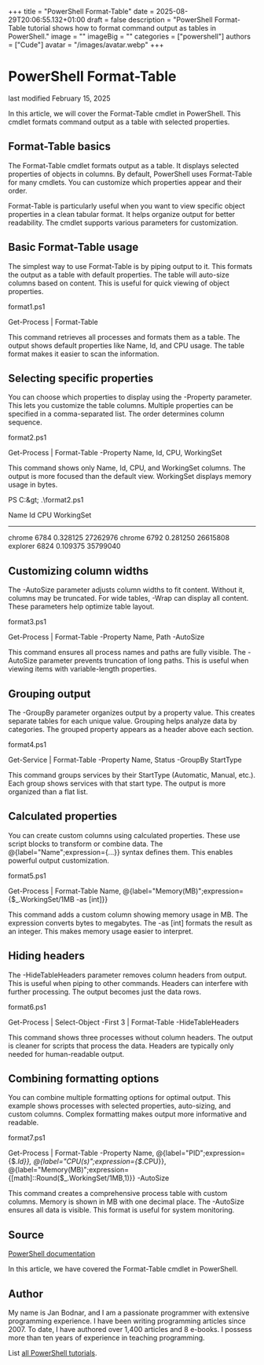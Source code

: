 +++
title = "PowerShell Format-Table"
date = 2025-08-29T20:06:55.132+01:00
draft = false
description = "PowerShell Format-Table tutorial shows how to format command output as tables in PowerShell."
image = ""
imageBig = ""
categories = ["powershell"]
authors = ["Cude"]
avatar = "/images/avatar.webp"
+++

# PowerShell Format-Table

last modified February 15, 2025

In this article, we will cover the Format-Table cmdlet in
PowerShell. This cmdlet formats command output as a table with selected
properties.

## Format-Table basics

The Format-Table cmdlet formats output as a table. It displays
selected properties of objects in columns. By default, PowerShell uses
Format-Table for many cmdlets. You can customize which properties appear
and their order.

Format-Table is particularly useful when you want to view specific object
properties in a clean tabular format. It helps organize output for better
readability. The cmdlet supports various parameters for customization.

## Basic Format-Table usage

The simplest way to use Format-Table is by piping output to it. This
formats the output as a table with default properties. The table will
auto-size columns based on content. This is useful for quick viewing of
object properties.

format1.ps1
  

Get-Process | Format-Table

This command retrieves all processes and formats them as a table. The
output shows default properties like Name, Id, and CPU usage. The table
format makes it easier to scan the information.

## Selecting specific properties

You can choose which properties to display using the -Property parameter.
This lets you customize the table columns. Multiple properties can be
specified in a comma-separated list. The order determines column sequence.

format2.ps1
  

Get-Process | Format-Table -Property Name, Id, CPU, WorkingSet

This command shows only Name, Id, CPU, and WorkingSet columns. The output
is more focused than the default view. WorkingSet displays memory usage in
bytes.

PS C:\&gt; .\format2.ps1

Name                     Id        CPU WorkingSet
----                     --        --- ----------
chrome                6784   0.328125   27262976
chrome                6792   0.281250   26615808
explorer              6824   0.109375   35799040

## Customizing column widths

The -AutoSize parameter adjusts column widths to fit content. Without it,
columns may be truncated. For wide tables, -Wrap can display all content.
These parameters help optimize table layout.

format3.ps1
  

Get-Process | Format-Table -Property Name, Path -AutoSize

This command ensures all process names and paths are fully visible. The
-AutoSize parameter prevents truncation of long paths. This is useful when
viewing items with variable-length properties.

## Grouping output

The -GroupBy parameter organizes output by a property value. This creates
separate tables for each unique value. Grouping helps analyze data by
categories. The grouped property appears as a header above each section.

format4.ps1
  

Get-Service | Format-Table -Property Name, Status -GroupBy StartType

This command groups services by their StartType (Automatic, Manual, etc.).
Each group shows services with that start type. The output is more organized
than a flat list.

## Calculated properties

You can create custom columns using calculated properties. These use script
blocks to transform or combine data. The @{label="Name";expression={...}}
syntax defines them. This enables powerful output customization.

format5.ps1
  

Get-Process | Format-Table Name, 
    @{label="Memory(MB)";expression={$_.WorkingSet/1MB -as [int]}}

This command adds a custom column showing memory usage in MB. The expression
converts bytes to megabytes. The -as [int] formats the result as an integer.
This makes memory usage easier to interpret.

## Hiding headers

The -HideTableHeaders parameter removes column headers from output. This is
useful when piping to other commands. Headers can interfere with further
processing. The output becomes just the data rows.

format6.ps1
  

Get-Process | Select-Object -First 3 | Format-Table -HideTableHeaders

This command shows three processes without column headers. The output is
cleaner for scripts that process the data. Headers are typically only
needed for human-readable output.

## Combining formatting options

You can combine multiple formatting options for optimal output. This example
shows processes with selected properties, auto-sizing, and custom columns.
Complex formatting makes output more informative and readable.

format7.ps1
  

Get-Process | 
    Format-Table -Property Name, 
        @{label="PID";expression={$_.Id}},
        @{label="CPU(s)";expression={$_.CPU}},
        @{label="Memory(MB)";expression={[math]::Round($_.WorkingSet/1MB,1)}} -AutoSize

This command creates a comprehensive process table with custom columns. Memory
is shown in MB with one decimal place. The -AutoSize ensures all data is
visible. This format is useful for system monitoring.

## Source

[PowerShell documentation](https://docs.microsoft.com/en-us/powershell/)

In this article, we have covered the Format-Table cmdlet in PowerShell.

## Author

My name is Jan Bodnar, and I am a passionate programmer with extensive
programming experience. I have been writing programming articles since 2007.
To date, I have authored over 1,400 articles and 8 e-books. I possess more
than ten years of experience in teaching programming.

List [all PowerShell tutorials](/powershell/).